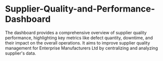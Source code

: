 # Supplier-Quality-and-Performance-Dashboard
The dashboard provides a comprehensive overview of supplier quality performance, highlighting key metrics like defect quantity, downtime, and their impact on the overall operations. It aims to improve supplier quality management for Enterprise Manufacturers Ltd by centralizing and analyzing supplier's data. 
